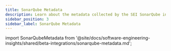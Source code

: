 ```yaml
---
title: SonarQube Metadata
description: Learn about the metadata collected by the SEI SonarQube integrations.
sidebar_position: 3
sidebar_label: SonarQube Metadata
---
```


import SonarQubeMetadata from '@site/docs/software-engineering-insights/shared/beta-integrations/sonarqube-metadata.md';

<SonarQubeMetadata />